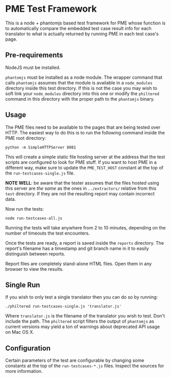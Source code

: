 PME Test Framework
==================

This is a node + phantomjs based test framework for PME whose function is to
automatically compare the embedded test case result info for each
translator to what is actually returned by running PME in each test case's
page.


Pre-requirements
----------------

NodeJS must be installed.

`phantomjs` must be installed as a node module. The wrapper command that calls
`phantomjs` assumes that the module is available in a `node_modules` directory
inside this test directory. If this is not the case you may wish to soft link
your `node_modules` directory into this one or modify the `philtered` command
in this directory with the proper path to the `phantomjs` binary.


Usage
-----

The PME files need to be available to the pages that are being tested over
HTTP. The easiest way to do this is to run the following command inside the
PME root directory:

    python -m SimpleHTTPServer 8081

This will create a simple static file hosting server at the address that the
test scripts are configured to look for PME stuff.
If you want to host PME in a different way, make sure to update the
`PME_TEST_HOST` constant at the top of the `run-testcases-single.js` file.

__NOTE WELL__: be aware that the tester assumes that the files hosted using
this server are _the same_ as the ones in `../extractors/` relative from this
`test` directory. If they are not the resulting report may contain incorrect
data.

Now run the tests:

    node run-testcases-all.js

Running the tests will take anywhere from 2 to 10 minutes, depending on the
number of timeouts the test encounters.

Once the tests are ready, a report is saved inside the `reports` directory.
The report's filename has a timestamp and git branch name in it to easily
distinguish between reports.

Report files are completely stand-alone HTML files. Open them in any browser
to view the results.


Single Run
----------

If you wish to only test a single translator then you can do so by running:

    ./philtered run-testcases-single.js 'translator.js'

Where `translator.js` is the filename of the translator you wish to test.
Don't include the path. The `philtered` script filters the output of
`phantomjs` as current versions may yield a ton of warnings about deprecated
API usage on Mac OS X.


Configuration
-------------

Certain parameters of the test are configurable by changing some constants
at the top of the `run-testcases-*.js` files. Inspect the sources for more
information.
